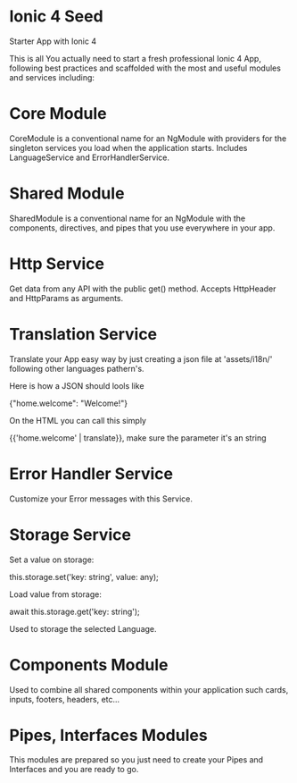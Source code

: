 # Ionic 4 Seed
Starter App with Ionic 4

This is all You actually need to start a fresh professional Ionic 4 App, following best practices and scaffolded with the most and useful modules and services including:

# Core Module

CoreModule is a conventional name for an NgModule with providers for the singleton services you load when the application starts. Includes LanguageService and ErrorHandlerService.

# Shared Module

SharedModule is a conventional name for an NgModule with the components, directives, and pipes that you use everywhere in your app.

# Http Service

Get data from any API with the public get() method. Accepts HttpHeader and HttpParams as arguments.

# Translation Service

Translate your App easy way by just creating a json file at 'assets/i18n/' following other languages pathern's.

Here is how a JSON should lools like

{"home.welcome": "Welcome!"}

On the HTML you can call this simply

{{'home.welcome' | translate}}, make sure the parameter it's an string

# Error Handler Service

Customize your Error messages with this Service.

# Storage Service

Set a value on storage:

this.storage.set('key: string', value: any);

Load value from storage:

await this.storage.get('key: string');

Used to storage the selected Language.

# Components Module

Used to combine all shared components within your application such cards, inputs, footers, headers, etc...

# Pipes, Interfaces Modules

This modules are prepared so you just need to create your Pipes and Interfaces and you are ready to go.